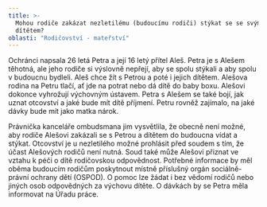```yaml
---
title: >-
  Mohou rodiče zakázat nezletilému (budoucímu rodiči) stýkat se se svým
  dítětem?
oblasti: "Rodičovství - mateřství"
---
```


<p>Ochránci napsala 26 letá Petra a její 16 letý přítel Aleš. Petra je s&nbsp;Alešem těhotná, ale jeho rodiče si výslovně nepřejí, aby se spolu stýkali a aby spolu v&nbsp;budoucnu bydleli. Aleš chce žít s&nbsp;Petrou a poté i jejich dítětem. Alešova rodina na Petru tlačí, ať jde na potrat nebo dá dítě do baby boxu. Alešovi dokonce vyhrožují výchovným ústavem. Petra s&nbsp;Alešem se také bojí, jak uznat otcovství a jaké bude mít dítě příjmení. Petru rovněž zajímalo, na jaké dávky bude mít jako matka nárok. </p><p>Právnička kanceláře ombudsmana jim vysvětlila, že obecně není možné, aby rodiče Alešovi zakázali se s&nbsp;Petrou a dítětem do budoucna vídat a stýkat. Otcovství je u nezletilého možné prohlásit před soudem s&nbsp;tím, že účast Alešových rodičů není nutná. Soud také může Alešovi přiznat ve vztahu k péči o dítě rodičovskou odpovědnost. Potřebné informace by měl oběma budoucím rodičům poskytnout místně příslušný orgán sociálně-právní ochrany dětí (OSPOD). O pomoc lze žádat i bez vědomí rodičů nebo jiných osob odpovědných za výchovu dítěte. O dávkách by se Petra měla informovat na Úřadu práce. </p></div>
